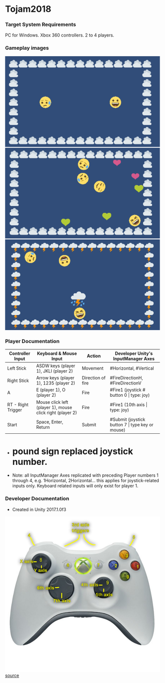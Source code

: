 # Tojam2018

### Target System Requirements

PC for Windows.
Xbox 360 controllers.
2 to 4 players.

### Gameplay images

![Game play 1](https://raw.githubusercontent.com/2PersonGames/Tojam2018/dev/Readme/sad-happy.png "Game play.") 
![Game play 2](https://raw.githubusercontent.com/2PersonGames/Tojam2018/dev/Readme/sad-happy2.png "Game play.") 
![Game play 3](https://raw.githubusercontent.com/2PersonGames/Tojam2018/dev/Readme/sad-happy3.png "Game play.") 



### Player Documentation

| Controller Input          |  Keyboard & Mouse Input                                    | Action            | Developer Unity's InputManager Axes       |
|---------------------------|------------------------------------------------------------|-------------------|-------------------------------------------|
| Left Stick                |  ASDW keys (player 1), JKLI (player 2)                     | Movement          | #Horizontal, #Vertical                    |
| Right Stick               |  Arrow keys (player 1), 1235 (player 2)                    | Direction of fire | #FireDirectionH, #FireDirectionV          |
| A                         |  E (player 1), O (player 2)                                | Fire              | #Fire1 (joystick # button 0 \| type: joy) |
| RT - Right Trigger        |  Mouse click left (player 1), mouse click right (player 2) | Fire              | #Fire1 (10th axis \| type: joy)           |
| Start                     |  Space, Enter, Return                                      | Submit            | #Submit (joystick button 7 \| type key or mouse)  |

- # pound sign replaced joystick number.
- Note: all InputManager Axes replicated with preceding Player numbers 1 through 4, e.g. 1Horizontal, 2Horizontal... this applies for joystick-related inputs only. Keyboard related inputs will only exist for player 1.

### Developer Documentation

- Created in Unity 2017.1.0f3 

![controller layout](https://raw.githubusercontent.com/2PersonGames/Tojam2018/dev/Readme/600px-X360Controller2.png "Xbox 360 controller layout and identifiers.") [source](http://wiki.unity3d.com/index.php?title=Xbox360Controller)


